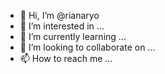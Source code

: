 - 👋 Hi, I’m @rianaryo
- 👀 I’m interested in ...
- 🌱 I’m currently learning ...
- 💞️ I’m looking to collaborate on ...
- 📫 How to reach me ...

<!---
rianaryo/rianaryo is a ✨ special ✨ repository because its `README.md` (this file) appears on your GitHub profile.
You can click the Preview link to take a look at your changes.
--->
